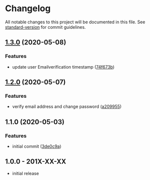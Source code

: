 # Changelog

All notable changes to this project will be documented in this file. See [standard-version](https://github.com/conventional-changelog/standard-version) for commit guidelines.

## [1.3.0](https://github.com/openresources/email-login/compare/v1.2.0...v1.3.0) (2020-05-08)


### Features

* update user Emailverification timestamp ([74f673b](https://github.com/openresources/email-login/commit/74f673b67b890da838d452dfcdbda0dd34d806ea))

## [1.2.0](https://github.com/openresources/email-login/compare/v1.1.0...v1.2.0) (2020-05-07)


### Features

* verify email address and change password ([a209955](https://github.com/openresources/email-login/commit/a209955e2c9dd05e47c9e20e68a71186199bf890))

## 1.1.0 (2020-05-03)


### Features

* initial commit ([3de0c9a](https://github.com/openresources/email-login/commit/3de0c9a2c350fa1c7b8c27a8b6c335485bb41221))

## 1.0.0 - 201X-XX-XX

- initial release

